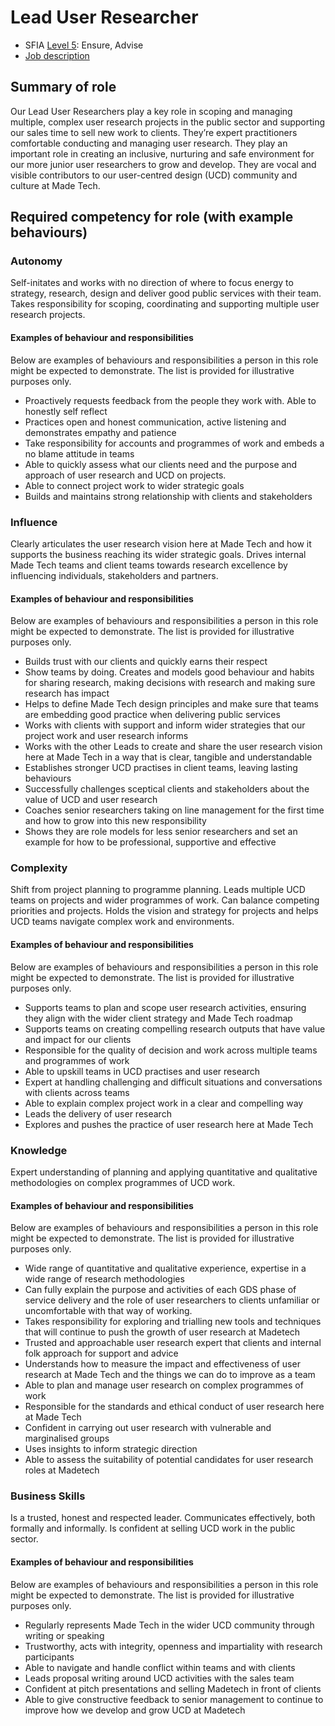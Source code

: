 # Lead User Researcher
- SFIA [Level 5](https://sfia-online.org/en/sfia-7/responsibilities/level-5): Ensure, Advise  
- [Job description](https://github.com/madetech/handbook/blob/main/roles/lead_user_researcher.md)

## Summary of role
Our Lead User Researchers play a key role in scoping and managing multiple, complex user research projects in the public sector and supporting our sales time to sell new work to clients. They’re expert practitioners comfortable conducting and managing user research. They play an important role in creating an inclusive, nurturing and safe environment for our more junior user researchers to grow and develop. They are vocal and visible contributors to our user-centred design (UCD) community and culture at Made Tech.
## Required competency for role (with example behaviours)
### Autonomy
Self-initates and works with no direction of where to focus energy to strategy, research, design and deliver good public services with their team. Takes responsibility for scoping, coordinating and supporting multiple user research projects.
#### Examples of behaviour and responsibilities
Below are examples of behaviours and responsibilities a person in this role might be expected to demonstrate. The list is provided for illustrative purposes only.

- Proactively requests feedback from the people they work with. Able to honestly self reflect
- Practices open and honest communication, active listening and demonstrates empathy and patience
- Take responsibility for accounts and programmes of work and embeds a no blame attitude in teams
- Able to quickly assess what our clients need and the purpose and approach of user research and UCD on projects. 
- Able to connect project work to wider strategic goals
- Builds and maintains strong relationship with clients and stakeholders

### Influence 

Clearly articulates the user research vision here at Made Tech and how it supports the business reaching its wider strategic goals. 
Drives internal Made Tech teams and client teams towards research excellence by influencing individuals, stakeholders and partners. 

#### Examples of behaviour and responsibilities
Below are examples of behaviours and responsibilities a person in this role might be expected to demonstrate. The list is provided for illustrative purposes only.

- Builds trust with our clients and quickly earns their respect
- Show teams by doing. Creates and models good behaviour and habits for sharing research, making decisions with research and making sure research has impact
- Helps to define Made Tech design principles and make sure that teams are embedding good practice when delivering public services
- Works with clients with support and inform wider strategies that our project work and user research informs
- Works with the other Leads to create and share the user research vision here at Made Tech in a way that is clear, tangible and understandable
- Establishes stronger UCD practises in client teams, leaving lasting behaviours
- Successfully challenges sceptical clients and stakeholders about the value of UCD and user research
- Coaches senior researchers taking on line management for the first time and how to grow into this new responsibility
- Shows they are role models for less senior researchers and set an example for how to be professional, supportive and effective
 
### Complexity
Shift from project planning to programme planning. 
Leads multiple UCD teams on projects and wider programmes of work.
Can balance competing priorities and projects. 
Holds the vision and strategy for projects and helps UCD teams navigate complex work and environments.

#### Examples of behaviour and responsibilities
Below are examples of behaviours and responsibilities a person in this role might be expected to demonstrate. The list is provided for illustrative purposes only.

- Supports teams to plan and scope user research activities, ensuring they align with the wider client strategy and Made Tech roadmap
- Supports teams on creating compelling research outputs that have value and impact for our clients
- Responsible for the quality of decision and work across multiple teams and programmes of work
- Able to upskill teams in UCD practises and user research
- Expert at handling challenging and difficult situations and conversations with clients across teams
- Able to explain complex project work in a clear and compelling way
- Leads the delivery of user research
- Explores and pushes the practice of user research here at Made Tech

### Knowledge 
Expert understanding of planning and applying quantitative and qualitative methodologies on complex programmes of UCD work. 

#### Examples of behaviour and responsibilities
Below are examples of behaviours and responsibilities a person in this role might be expected to demonstrate. The list is provided for illustrative purposes only.

- Wide range of quantitative and qualitative experience, expertise in a wide range of research methodologies
- Can fully explain the purpose and activities of each GDS phase of service delivery and the role of user researchers to clients unfamiliar or uncomfortable with that way of working.
- Takes responsibility for exploring and trialling new tools and techniques that will continue to push the growth of user research at Madetech
- Trusted and approachable user research expert that clients and internal folk approach for support and advice
- Understands how to measure the impact and effectiveness of user research at Made Tech and the things we can do to improve as a team
- Able to plan and manage user research on complex programmes of work 
- Responsible for the standards and ethical conduct of user research here at Made Tech
- Confident in carrying out user research with vulnerable and marginalised groups 
- Uses insights to inform strategic direction 
- Able to assess the suitability of potential candidates for user research roles at Madetech

### Business Skills
Is a trusted, honest and respected leader. Communicates effectively, both formally and informally. Is confident at selling UCD work in the public sector.

#### Examples of behaviour and responsibilities
Below are examples of behaviours and responsibilities a person in this role might be expected to demonstrate. The list is provided for illustrative purposes only.

- Regularly represents Made Tech in the wider UCD community through writing or speaking 
- Trustworthy, acts with integrity, openness and impartiality with research participants
- Able to navigate and handle conflict within teams and with clients
- Leads proposal writing around UCD activities with the sales team
- Confident at pitch presentations and selling Madetech in front of clients
- Able to give constructive feedback to senior management to continue to improve how we develop and grow UCD at Madetech
